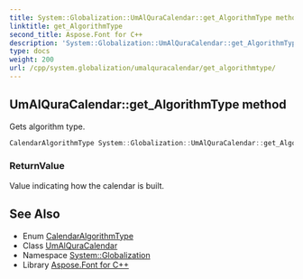 ```yaml
---
title: System::Globalization::UmAlQuraCalendar::get_AlgorithmType method
linktitle: get_AlgorithmType
second_title: Aspose.Font for C++
description: 'System::Globalization::UmAlQuraCalendar::get_AlgorithmType method. Gets algorithm type in C++.'
type: docs
weight: 200
url: /cpp/system.globalization/umalquracalendar/get_algorithmtype/
---
```

## UmAlQuraCalendar::get_AlgorithmType method


Gets algorithm type.

```cpp
CalendarAlgorithmType System::Globalization::UmAlQuraCalendar::get_AlgorithmType() const override
```


### ReturnValue

Value indicating how the calendar is built.

## See Also

* Enum [CalendarAlgorithmType](../../calendaralgorithmtype/)
* Class [UmAlQuraCalendar](../)
* Namespace [System::Globalization](../../)
* Library [Aspose.Font for C++](../../../)
